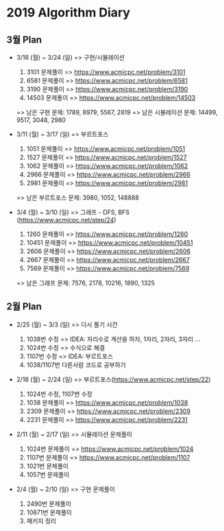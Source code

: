 # 2019 Algorithm Diary

 ## 3월 Plan

* 3/18 (월) ~ 3/24 (일) => 구현/시뮬레이션
  1. 3101 문제풀이 => https://www.acmicpc.net/problem/3101
  2. 6581 문제풀이 => https://www.acmicpc.net/problem/6581
  3. 3190 문제풀이 => https://www.acmicpc.net/problem/3190
  4. 14503 문제풀이 => https://www.acmicpc.net/problem/14503

  => 남은 구현 문제: 1789, 8979, 5567, 2819
  => 남은 시뮬레이션 문제: 14499, 9517, 3048, 2980

* 3/11 (월) ~ 3/17 (일) => 부르트포스
  1. 1051 문제풀이 => https://www.acmicpc.net/problem/1051
  2. 1527 문제풀이 => https://www.acmicpc.net/problem/1527
  3. 1062 문제풀이 => https://www.acmicpc.net/problem/1062
  4. 2966 문제풀이 => https://www.acmicpc.net/problem/2966
  5. 2981 문제풀이 => https://www.acmicpc.net/problem/2981

  => 남은 부르트포스 문제: 3980, 1052, 148888

* 3/4 (월) ~ 3/10 (일) => 그래프 - DFS, BFS (https://www.acmicpc.net/step/24)
  1. 1260 문제풀이 => https://www.acmicpc.net/problem/1260
  2. 10451 문제풀이 => https://www.acmicpc.net/problem/10451
  3. 2606 문제풀이 => https://www.acmicpc.net/problem/2606
  4. 2667 문제풀이 => https://www.acmicpc.net/problem/2667
  5. 7569 문제풀이 => https://www.acmicpc.net/problem/7569
  
  => 남은 그래프 문제: 7576, 2178, 10216, 1890, 1325

 
 ## 2월 Plan
 
* 2/25 (월) ~ 3/3 (일) => 다시 풀기 시간
  1. 1038번 수정 => IDEA: 자리수로 계산을 하자, 1자리, 2자리, 3자리 ...
  2. 1024번 수정 => 수식으로 해결
  3. 1107번 수정 => IDEA: 부르트포스
  4. 1038/1107번 다른사람 코드로 공부하기
  
* 2/18 (월) ~ 2/24 (일) => 부르트포스(https://www.acmicpc.net/step/22)
  1. 1024번 수정, 1107번 수정
  2. 1038 문제풀이 => https://www.acmicpc.net/problem/1038
  3. 2309 문제풀이 => https://www.acmicpc.net/problem/2309
  4. 2231 문제풀이 => https://www.acmicpc.net/problem/2231
  
* 2/11 (월) ~ 2/17 (일) => 시뮬레이션 문제풀이
  1. 1024번 문제풀이 => https://www.acmicpc.net/problem/1024
  2. 1107번 문제풀이 => https://www.acmicpc.net/problem/1107
  3. 1021번 문제풀이
  4. 1057번 문제풀이
 
 * 2/4 (월) ~ 2/10 (일) => 구현 문제풀이
   1. 2490번 문제풀이
   2. 10871번 문제풀이
   3. 패키지 정리